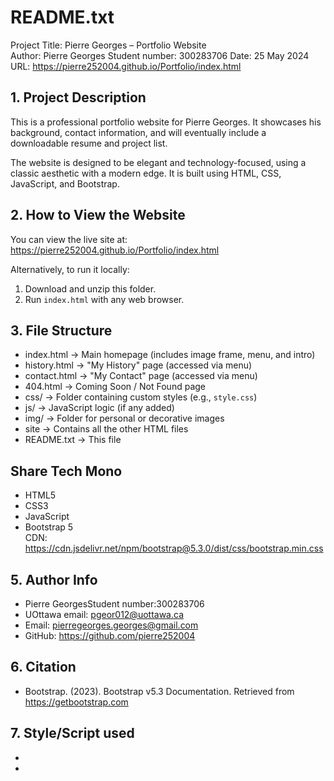 README.txt
==========

Project Title: Pierre Georges – Portfolio Website  
Author: Pierre Georges
Student number: 300283706
Date: 25 May 2024  
URL: https://pierre252004.github.io/Portfolio/index.html

**1. Project Description**
-----------------------
This is a professional portfolio website for Pierre Georges. It showcases his background, contact information, and will eventually include a downloadable resume and project list.

The website is designed to be elegant and technology-focused, using a classic aesthetic with a modern edge. It is built using HTML, CSS, JavaScript, and Bootstrap.

**2. How to View the Website**
-----------------------
You can view the live site at:  
https://pierre252004.github.io/Portfolio/index.html

Alternatively, to run it locally:
1. Download and unzip this folder.
2. Run `index.html` with any web browser.

**3. File Structure**
-----------------------
- index.html          → Main homepage (includes image frame, menu, and intro)
- history.html        → "My History" page (accessed via menu)
- contact.html        → "My Contact" page (accessed via menu)
- 404.html            → Coming Soon / Not Found page
- css/                → Folder containing custom styles (e.g., `style.css`)
- js/                 → JavaScript logic (if any added)
- img/                → Folder for personal or decorative images
- site                → Contains all the other HTML files
- README.txt          → This file

Share Tech Mono
-----------------------
- HTML5
- CSS3
- JavaScript
- Bootstrap 5  
  CDN: https://cdn.jsdelivr.net/npm/bootstrap@5.3.0/dist/css/bootstrap.min.css

**5. Author Info**
-----------------------
- Pierre GeorgesStudent number:300283706
- UOttawa email: pgeor012@uottawa.ca
- Email: pierregeorges.georges@gmail.com
- GitHub: https://github.com/pierre252004

**6. Citation**
-----------------------
- Bootstrap. (2023). Bootstrap v5.3 Documentation. Retrieved from https://getbootstrap.com

**7. Style/Script used**
-----------------------
- </link href="https://cdn.jsdelivr.net/npm/bootstrap@5.3.0/dist/css/bootstrap.min.css " rel="stylesheet">
- <script src="https://cdn.jsdelivr.net/npm/bootstrap@5.3.0/dist/js/bootstrap.bundle.min.js "></script>
